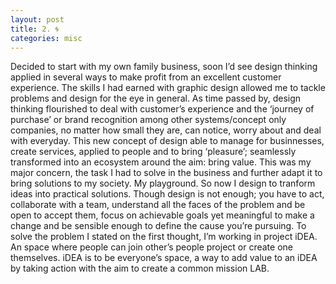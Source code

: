 ```yaml
---
layout: post
title: 2. 🌀
categories: misc
---
```


Decided to start with my own family business, soon I’d see design thinking applied in several ways to make profit from an excellent customer experience. 
The skills I had earned with graphic design allowed me to tackle problems and design for the eye in general. As time passed by, design thinking flourished 
to deal with customer’s experience and the ‘journey of purchase’ or brand recognition among other systems/concept only companies, no matter how small they are,
can notice, worry about and deal with everyday. This new concept of design able to manage for businnesses, create services, applied to people and to bring ‘pleasure’; 
seamlessly transformed into an ecosystem around the aim: bring value. This was my major concern, the task I had to solve in the business and further adapt it 
to bring solutions to my society. My playground. So now I design to tranform ideas into practical solutions. Though design is not enough; you have to act, 
collaborate with a team, understand all the faces of the problem and be open to accept them, 
focus on achievable goals yet meaningful to make a change and be sensible enough to define the cause you’re pursuing. 
To solve the problem I stated on the first thought, I’m working in project iDEA. An space where people can join other’s people project or create one themselves. 
iDEA is to be everyone’s space, a way to add value to an iDEA by taking action with the aim to create a common mission LAB. 

